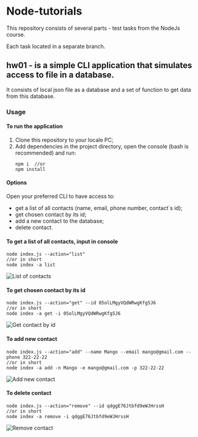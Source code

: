 # Node-tutorials

This repository consists of several parts - test tasks from the NodeJs course.

Each task located in a separate branch.

## hw01 - is a simple CLI application that simulates access to file in a database.

It consists of local json file as a database and a set of function to get data from this database.

### Usage

#### To run the application

1. Clone this repository to your locale PC;
2. Add dependencies in the project directory, open the console (bash is
   recommended) and run:
   ```
   npm i  //or
   npm install
   ```

#### Options

Open your preferred CLI to have access to:

- get a list of all contacts (name, email, phone number, contact`s id);
- get chosen contact by its id;
- add a new contact to the database;
- delete contact.

#### To get a list of all contacts, input in console

```
node index.js --action="list"
//or in short
node index -a list
```

![List of contacts](https://monosnap.com/image/hgySWQ7K3spnywLPm8ayzeVKH0Q0SR)

#### To get chosen contact by its id

```
node index.js --action="get" --id 05olLMgyVQdWRwgKfg5J6
//or in short
node index -a get -i 05olLMgyVQdWRwgKfg5J6
```

![Get contact by id](https://monosnap.com/image/TXEl7fLjZXmMisahyGQwAzhoGldb6j)

#### To add new contact

```
node index.js --action="add" --name Mango --email mango@gmail.com --phone 322-22-22
//or in short
node index -a add -n Mango -e mango@gmail.com -p 322-22-22
```

![Add new contact](https://monosnap.com/image/PPvVkBp7CPrHwQYyfGrjYIq4Plr9Wz)

#### To delete contact

```
node index.js --action="remove" --id qdggE76Jtbfd9eWJHrssH
//or in short
node index -a remove -i qdggE76Jtbfd9eWJHrssH
```

![Remove contact](https://monosnap.com/image/gtLeTNKofLcd32M2AEgntZYuD6aYxF)
